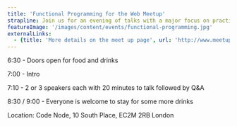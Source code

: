 ```yaml
---
title: 'Functional Programming for the Web Meetup'
strapline: Join us for an evening of talks with a major focus on practical applications of functional programming
featureImage: '/images/content/events/functional-programming.jpg'
externalLinks:
  - {title: 'More details on the meet up page', url: 'http://www.meetup.com/Functional-Programming-for-the-Web/events/228109546/'}
---
```


6:30 - Doors open for food and drinks

7:00 - Intro

7:10 - 2 or 3 speakers each with 20 minutes to talk followed by Q&A

8:30 / 9:00 - Everyone is welcome to stay for some more drinks

Location: Code Node, 10 South Place, EC2M 2RB London
